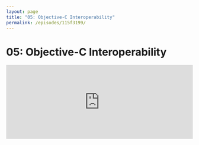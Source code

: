 ```yaml
---
layout: page
title: "05: Objective-C Interoperability"
permalink: /episodes/115f3199/
---
```


# 05: Objective-C Interoperability

<iframe frameBorder="0" height="200px" scrolling="no" seamless src="https://player.simplecast.com/4d4cb17a-c90c-4e34-8d11-6e0170c1b839" width="100%" />

There's been a much stronger focus on calling ObjC from Swift than the other way around, but in this talk we'll cover both directions and the parts of the Swift language involved in the process.

### ObjC Interop Overview

- Nikita Lutsenko's talk: https://realm.io/news/altconf-nikita-lutsenko-objc-swift-interoperability/
    - NS_SWIFT_NAME
    - NS_SWIFT_UNAVAILABLE
    - NS_REFINED_FOR_SWIFT
    - NS_SWIFT_NOTHROW
    - NS_NOESCAPE
    - NSEXTENSIBLESTRING_ENUM
    - Nullability Annotations
    - Generic Annotations
- ClangImporter (omit needless words logic lives here)
- PrintAsObjC
    - Kevin Ballard's PR to include unavailable/deprecated/availability attributes: https://github.com/apple/swift/pull/6480
    - ObjC codegen via string manipulation. Very hackable.

### Proposals on ObjC Interop

- Referencing ObjC key-paths: https://github.com/apple/swift-evolution/blob/master/proposals/0062-objc-keypaths.md
- Referencing ObjC property selectors: https://github.com/apple/swift-evolution/blob/master/proposals/0064-property-selectors.md
- Referencing ObjC selector of a method: https://github.com/apple/swift-evolution/blob/master/proposals/0022-objc-selectors.md
- Great API transformation: https://github.com/apple/swift-evolution/blob/master/proposals/0005-objective-c-name-translation.md
- Import ObjC constants: https://github.com/apple/swift-evolution/blob/master/proposals/0033-import-objc-constants.md
- Make optional requirements ObjC only: https://github.com/apple/swift-evolution/blob/master/proposals/0070-optional-requirements.md

